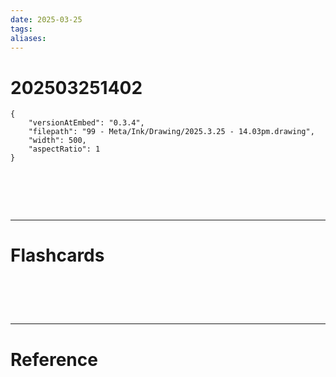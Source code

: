 ```yaml
---
date: 2025-03-25
tags: 
aliases:
---
```

# 202503251402

```handdrawn-ink
{
	"versionAtEmbed": "0.3.4",
	"filepath": "99 - Meta/Ink/Drawing/2025.3.25 - 14.03pm.drawing",
	"width": 500,
	"aspectRatio": 1
}
```


# ‌
---
# Flashcards


# ‌
---
# Reference
